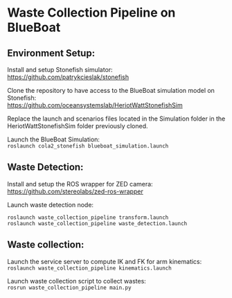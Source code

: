 # Waste Collection Pipeline on BlueBoat

## Environment Setup:

Install and setup Stonefish simulator: <br />
https://github.com/patrykcieslak/stonefish

Clone the repository to have access to the BlueBoat simulation model on Stonefish: <br />
https://github.com/oceansystemslab/HeriotWattStonefishSim

Replace the launch and scenarios files located in the Simulation folder in the HeriotWattStonefishSim folder previously cloned.

Launch the BlueBoat Simulation: <br />
`roslaunch cola2_stonefish blueboat_simulation.launch`

## Waste Detection:

Install and setup the ROS wrapper for ZED camera: <br />
https://github.com/stereolabs/zed-ros-wrapper

Launch waste detection node:
```
roslaunch waste_collection_pipeline transform.launch
roslaunch waste_collection_pipeline waste_detection.launch
```

## Waste collection: 

Launch the service server to compute IK and FK for arm kinematics: <br />
`roslaunch waste_collection_pipeline kinematics.launch`

Launch waste collection script to collect wastes: <br />
`rosrun waste_collection_pipeline main.py`
